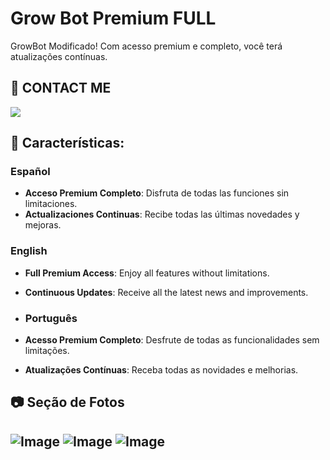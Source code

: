 # Grow Bot Premium FULL

GrowBot Modificado! Com acesso premium e completo, você terá atualizações contínuas.


## 📱 CONTACT ME
 <a href="https://t.me/Insta_premium_growbot"><img src="https://img.shields.io/badge/Telegram-2CA5E0?style=for-the-badge&logo=telegram&logoColor=white" /></a>

## 🚀 Características:

### Español
- **Acceso Premium Completo**: Disfruta de todas las funciones sin limitaciones.
- **Actualizaciones Continuas**: Recibe todas las últimas novedades y mejoras.

### English
- **Full Premium Access**: Enjoy all features without limitations.
- **Continuous Updates**: Receive all the latest news and improvements.

- ### Português
- **Acesso Premium Completo**: Desfrute de todas as funcionalidades sem limitações.
- **Atualizações Contínuas**: Receba todas as novidades e melhorias.

## 📷 Seção de Fotos
![Image](https://github.com/user-attachments/assets/631656a0-39e6-4133-b953-f2be2df087ee)
![Image](https://github.com/user-attachments/assets/82ae175d-d38f-4287-86ff-a04fd6cb3cfb)
![Image](https://github.com/user-attachments/assets/62130b40-c7f6-472d-a22b-aca3573fe7bc)
---

